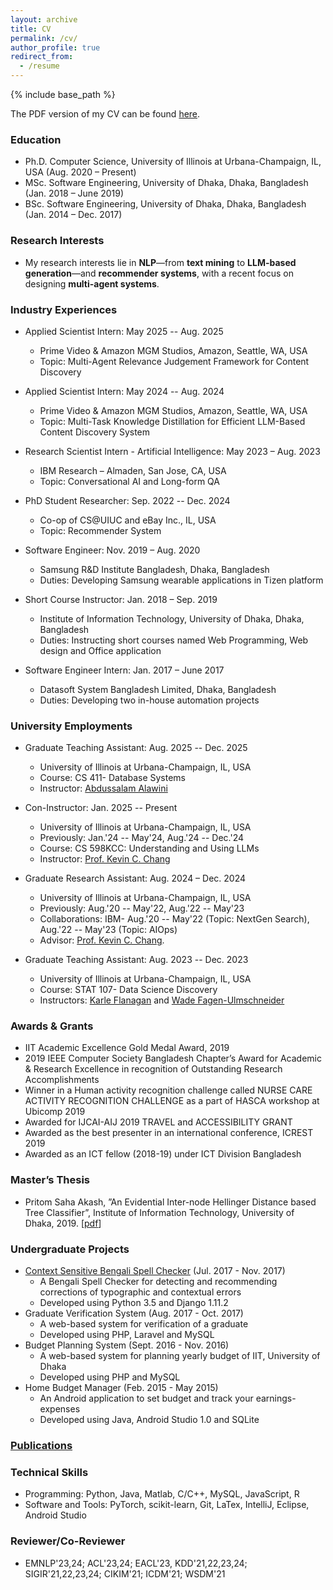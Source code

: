 ```yaml
---
layout: archive
title: CV
permalink: /cv/
author_profile: true
redirect_from:
  - /resume
---
```


{% include base_path %}

The PDF version of my CV can be found [here](http://pritomsaha.github.io/files/CV_PritomSahaAkash.pdf).

### Education
* Ph.D. Computer Science, University of Illinois at Urbana-Champaign,  IL, USA (Aug. 2020 – Present)
* MSc. Software Engineering, University of Dhaka, Dhaka, Bangladesh (Jan. 2018 – June 2019)
* BSc. Software Engineering, University of Dhaka, Dhaka, Bangladesh (Jan. 2014 – Dec. 2017)

### Research Interests
* My research interests lie in **NLP**—from **text mining** to **LLM-based generation**—and **recommender systems**, with a recent focus on designing **multi-agent systems**.

### Industry Experiences
* Applied Scientist Intern: May 2025 -- Aug. 2025 
  * Prime Video & Amazon MGM Studios, Amazon, Seattle, WA, USA
  * Topic: Multi-Agent Relevance Judgement Framework for Content Discovery

* Applied Scientist Intern: May 2024 -- Aug. 2024 
  * Prime Video & Amazon MGM Studios, Amazon, Seattle, WA, USA
  * Topic: Multi-Task Knowledge Distillation for Efficient LLM-Based Content Discovery System
 
* Research Scientist Intern - Artificial Intelligence: May 2023 – Aug. 2023  
  * IBM Research – Almaden, San Jose, CA, USA
  * Topic: Conversational AI and Long-form QA
 
* PhD Student Researcher: Sep. 2022 -- Dec. 2024 
  * Co-op of CS@UIUC and eBay Inc., IL, USA
  * Topic: Recommender System
 
* Software Engineer: Nov. 2019 – Aug. 2020
  * Samsung R&D Institute Bangladesh, Dhaka, Bangladesh
  * Duties: Developing Samsung wearable applications in Tizen platform
    
* Short Course Instructor: Jan. 2018 – Sep. 2019
  * Institute of Information Technology, University of Dhaka, Dhaka, Bangladesh
  * Duties: Instructing short courses named Web Programming, Web design and Office application
    
* Software Engineer Intern: Jan. 2017 – June 2017
  * Datasoft System Bangladesh Limited, Dhaka, Bangladesh
  * Duties: Developing two in-house automation projects
 
### University Employments

* Graduate Teaching Assistant: Aug. 2025 -- Dec. 2025
  * University of Illinois at Urbana-Champaign, IL, USA
  * Course: CS 411- Database Systems
  * Instructor: [Abdussalam Alawini]([https://stat.illinois.edu/directory/profile/kflan](https://siebelschool.illinois.edu/about/people/faculty/alawini))

* Con-Instructor: Jan. 2025 -- Present
  * University of Illinois at Urbana-Champaign, IL, USA
  * Previously: Jan.'24 -- May'24, Aug.'24 -- Dec.'24
  * Course: CS 598KCC: Understanding and Using LLMs
  * Instructor: [Prof. Kevin C. Chang](https://cs.illinois.edu/about/people/faculty/kcchang)
 
* Graduate Research Assistant: Aug. 2024 – Dec. 2024   
  * University of Illinois at Urbana-Champaign, IL, USA
  * Previously: Aug.'20 -- May'22, Aug.'22 -- May'23
  * Collaborations: IBM- Aug.'20 -- May'22 (Topic: NextGen Search), Aug.'22 -- May'23 (Topic: AIOps)
  * Advisor: [Prof. Kevin C. Chang](https://cs.illinois.edu/about/people/faculty/kcchang).

* Graduate Teaching Assistant: Aug. 2023 -- Dec. 2023
  * University of Illinois at Urbana-Champaign, IL, USA
  * Course: STAT 107- Data Science Discovery
  * Instructors: [Karle Flanagan](https://stat.illinois.edu/directory/profile/kflan) and [Wade Fagen-Ulmschneider](https://waf.cs.illinois.edu)

### Awards & Grants
* IIT Academic Excellence Gold Medal Award, 2019
* 2019 IEEE Computer Society Bangladesh Chapter’s Award for Academic & Research Excellence in recognition of Outstanding Research Accomplishments
* Winner in a Human activity recognition challenge called NURSE CARE ACTIVITY RECOGNITION CHALLENGE as a part of HASCA workshop at Ubicomp 2019
* Awarded for IJCAI-AIJ 2019 TRAVEL and ACCESSIBILITY GRANT
* Awarded as the best presenter in an international conference, ICREST 2019
* Awarded as an ICT fellow (2018-19) under ICT Division Bangladesh

### Master’s Thesis
* Pritom Saha Akash, ”An Evidential Inter-node Hellinger Distance based Tree Classifier”, Institute of Information Technology, University of Dhaka, 2019. [[pdf](https://www.researchgate.net/publication/357158890_An_Evidential_Inter-node_Hellinger_Distance_based_Tree_Classifier)]

### Undergraduate Projects
* [Context Sensitive Bengali Spell Checker](https://github.com/pritomsaha/Context-sensitive-Bangla-spell-checker) (Jul. 2017 - Nov. 2017)
  * A Bengali Spell Checker for detecting and recommending corrections of typographic and contextual errors
  * Developed using Python 3.5 and Django 1.11.2
* Graduate Verification System (Aug. 2017 - Oct. 2017)
  * A web-based system for verification of a graduate
  * Developed using PHP, Laravel and MySQL
* Budget Planning System (Sept. 2016 - Nov. 2016)
  * A web-based system for planning yearly budget of IIT, University of Dhaka
  * Developed using PHP and MySQL
* Home Budget Manager (Feb. 2015 - May 2015)
  * An Android application to set budget and track your earnings-expenses
  * Developed using Java, Android Studio 1.0 and SQLite


### [Publications](https://pritomsaha.github.io/publications/)
  
  
### Technical Skills
* Programming: Python, Java, Matlab, C/C++, MySQL, JavaScript, R
* Software and Tools: PyTorch, scikit-learn, Git, LaTex, IntelliJ, Eclipse, Android Studio


### Reviewer/Co-Reviewer
* EMNLP'23,24; ACL'23,24; EACL'23, KDD'21,22,23,24; SIGIR'21,22,23,24; CIKIM'21; ICDM'21; WSDM'21
